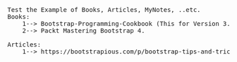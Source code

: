 <pre>
Test the Example of Books, Articles, MyNotes, ..etc.
Books:
	1--> Bootstrap-Programming-Cookbook (This for Version 3.3.5, Now work on version 4.0, for development and study process).
	2--> Packt Mastering Bootstrap 4.

Articles:
	1--> https://bootstrapious.com/p/bootstrap-tips-and-tricks.
</pre>
